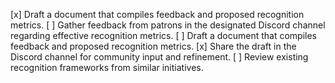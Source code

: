 [x] Draft a document that compiles feedback and proposed recognition metrics.
[ ] Gather feedback from patrons in the designated Discord channel regarding effective recognition metrics.
[ ] Draft a document that compiles feedback and proposed recognition metrics.
[x] Share the draft in the Discord channel for community input and refinement.
[ ] Review existing recognition frameworks from similar initiatives.